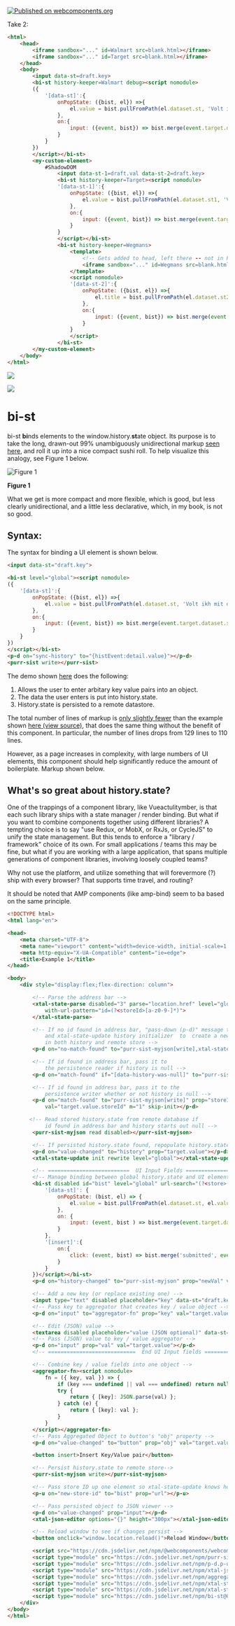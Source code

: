 [![Published on webcomponents.org](https://img.shields.io/badge/webcomponents.org-published-blue.svg)](https://www.webcomponents.org/element/bi-st)


Take 2:

```html
<html>
    <head>
        <iframe sandbox="..." id=Walmart src=blank.html></iframe>
        <iframe sandbox="..." id=Target src=blank.html></iframe>
    </head>
    <body>
        <input data-st=draft.key>
        <bi-st history-keeper=Walmart debug><script nomodule> 
        ({
            '[data-st]':{
                onPopState: ({bist, el}) =>{
                    el.value = bist.pullFromPath(el.dataset.st, 'Volt ikh mit dir gefloygn vu du vilst', ['input']);
                },
                on:{
                    input: ({event, bist}) => bist.merge(event.target.dataset.st, event.target.value, 'push');
                }
            }
        })
        </script></bi-st>
        <my-custom-element>
            #ShadowDOM
                <input data-st-1=draft.val data-st-2=draft.key>
                <bi-st history-keeper=Target><script nomodule>
                '[data-st-1]':{
                    onPopState: ({bist, el}) =>{
                        el.value = bist.pullFromPath(el.dataset.st1, 'Volt ikh mit dir gefloygn vu du vilst', ['input']); //fires event 'input' after populating from history and disabled removed?
                    },
                    on:{
                        input: ({event, bist}) => bist.merge(event.target.dataset.st, event.target.value, 'push');
                    }
                }
                </script></bi-st>
                <bi-st history-keeper=Wegmans>
                    <template>
                        <!-- Gets added to head, left there -- not in RAM so who cares? -->
                        <iframe sandbox="..." id=Wegmans src=blank.html></iframe>
                    </template>
                    <script nomodule>
                    '[data-st-2]':{
                        onPopState: ({bist, el}) =>{
                            el.title = bist.pullFromPath(el.dataset.st2, 'Volt ikh mit dir gefloygn vu du vilst', ['input']); //fires event input after populating from history
                        },
                        on:{
                            input: ({event, bist}) => bist.merge(event.target.dataset.st, event.target.value, 'push');
                        }
                    }
                    </script>
                </bi-st>
        </my-custom-element>
    </body>
</html>
```



<a href="https://nodei.co/npm/bi-st/"><img src="https://nodei.co/npm/bi-st.png"></a>

<img src="https://badgen.net/bundlephobia/minzip/bi-st">

# bi-st

bi-st **bi**nds elements to the window.history.**st**ate object.  Its purpose is to take the long, drawn-out 99% unambiguously unidirectional markup [seen here](https://github.com/bahrus/purr-sist#example-a1----time-travel-support-aka-back-button), and roll it up into a nice compact sushi roll.  To help visualize this analogy, see Figure 1 below.  

![](https://media.giphy.com/media/RO023EYTyk5yg/giphy.gif "Figure 1")


**Figure 1**


What we get is more compact and more flexible, which is good, but less clearly unidirectional, and a little less declarative, which, in my book, is not so good.  

## Syntax:

The syntax for binding a UI element is shown below.

```html
<input data-st="draft.key">

<bi-st level="global"><script nomodule>
({
    '[data-st]':{
        onPopState: ({bist, el}) =>{
            el.value = bist.pullFromPath(el.dataset.st, 'Volt ikh mit dir gefloygn vu du vilst');
        },
        on:{
            input: ({event, bist}) => bist.merge(event.target.dataset.st, event.target.value, 'push');
        }
    }
})
</script></bi-st>
<p-d on="sync-history" to="{histEvent:detail.value}"></p-d>
<purr-sist write></purr-sist>
```

The demo shown [here](https://bahrus.github.io/bi-st-demos/index.html) does the following:

1.  Allows the user to enter arbitary key value pairs into an object.
2.  The data the user enters is put into history.state.
3.  History.state is persisted to a remote datastore.

The total number of lines of markup is [only slightly fewer](https://bahrus.github.io/bi-st-demos/index.htm) than the example shown [here (view source)](https://bahrus.github.io/purr-sist-demos/Example3.html), that does the same thing without the benefit of this component.  In particular, the number of lines drops from 129 lines to 110 lines.  


However, as a page increases in complexity, with large numbers of UI elements, this component should help significantly reduce the amount of boilerplate.  Markup shown below.

##  What's so great about history.state?

One of the trappings of a component library, like Vueactulitymber, is that each such library ships with a state manager / render binding.  But what if you want to combine components together using different libraries?  A tempting choice is to say "use Redux, or MobX, or RxJs, or CycleJS" to unify the state management.  But this tends to enforce a "library / framework" choice of its own.  For small applications / teams this may be fine, but what if you are working with a large application, that spans multiple generations of component libraries, involving loosely coupled teams?

Why not use the platform, and utilize something that will forevermore (?) ship with every browser?  That supports time travel, and routing?

It should be noted that AMP components (like amp-bind) seem to ba based on the same principle.


```html
<!DOCTYPE html>
<html lang="en">

<head>
    <meta charset="UTF-8">
    <meta name="viewport" content="width=device-width, initial-scale=1.0">
    <meta http-equiv="X-UA-Compatible" content="ie=edge">
    <title>Example 1</title>
</head>

<body>
    <div style="display:flex;flex-direction: column">

        <!-- Parse the address bar -->
        <xtal-state-parse disabled="3" parse="location.href" level="global" 
            with-url-pattern="id=(?<storeId>[a-z0-9-]*)">
        </xtal-state-parse>

        <!-- If no id found in address bar, "pass-down (p-d)" message to purr-sist-myjson writer 
            and xtal-state-update history initializer  to  create a new record ("session") 
            in both history and remote store -->
        <p-d on="no-match-found" to="purr-sist-myjson[write],xtal-state-update[init]" prop="new" val="target.noMatch" m="2" skip-init></p-d>

        <!-- If id found in address bar, pass it to 
            the persistence reader if history is null -->
        <p-d on="match-found" if="[data-history-was-null]" to="purr-sist-myjson[read]" prop="storeId" val="target.value.storeId" m="1" skip-init></p-d>

        <!-- If id found in address bar, pass it to the 
            persistence writer whether or not history is null -->
        <p-d on="match-found" to="purr-sist-myjson[write]" prop="storeId" 
            val="target.value.storeId" m="1" skip-init></p-d>

       <!-- Read stored history.state from remote database if 
            id found in address bar and history starts out null -->
        <purr-sist-myjson read disabled></purr-sist-myjson>

        <!-- If persisted history.state found, repopulate history.state-->
        <p-d on="value-changed" to="history" prop="target.value"></p-d>
        <xtal-state-update init rewrite level="global"></xtal-state-update>

        <!-- ==========================  UI Input Fields ===================================-->
        <!-- Manage binding between global history.state and UI elements -->
        <bi-st disabled id="bist" level="global" url-search="(?<store>(.*?))" replace-url-value="?id=$<store>"><script nomodule >({
            '[data-st]': {
                onPopState: (bist, el) => {
                    el.value = bist.pullFromPath(el.dataset.st, el.value);
                },
                on: {
                    input: (event, bist ) => bist.merge(event.target.dataset.st, event.target.value, 'push'),
                }
            },
            '[insert]':{
                on:{
                    click: (event, bist) => bist.merge('submitted', event.target.obj, 'push'),
                }
            }
        })</script></bi-st>
        <p-d on="history-changed" to="purr-sist-myjson" prop="newVal" val="target.value" m="1"></p-d>

        <!-- Add a new key (or replace existing one) -->
        <input type="text" disabled placeholder="key" data-st="draft.key">
        <!-- Pass key to aggregator that creates key / value object -->
        <p-d on="input" to="aggregator-fn" prop="key" val="target.value" m="1"></p-d>

        <!-- Edit (JSON) value -->
        <textarea disabled placeholder="value (JSON optional)" data-st="draft.value"></textarea>
        <!-- Pass (JSON) value to key / value aggregator -->
        <p-d on="input" prop="val" val="target.value"></p-d>
        <!-- ============================  End UI Input fields =============================== -->

        <!-- Combine key / value fields into one object -->
        <aggregator-fn><script nomodule>
            fn = ({ key, val }) => {
                if (key === undefined || val === undefined) return null;
                try {
                    return { [key]: JSON.parse(val) };
                } catch (e) {
                    return { [key]: val };
                }
            }
        </script></aggregator-fn>
        <!-- Pass Aggregated Object to button's "obj" property -->
        <p-d on="value-changed" to="button" prop="obj" val="target.value" m="1"></p-d>

        <button insert>Insert Key/Value pair</button>        

        <!-- Persist history.state to remote store-->
        <purr-sist-myjson write></purr-sist-myjson>

        <!-- Pass store ID up one element so xtal-state-update knows how to update the address bar -->
        <p-u on="new-store-id" to="bist" prop="url"></p-u>

        <!-- Pass persisted object to JSON viewer -->
        <p-d on="value-changed" prop="input"></p-d>
        <xtal-json-editor options="{}" height="300px"></xtal-json-editor>

        <!-- Reload window to see if changes persist -->
        <button onclick="window.location.reload()">Reload Window</button>

        <script src="https://cdn.jsdelivr.net/npm/@webcomponents/webcomponentsjs/webcomponents-loader.js"></script>
        <script type="module" src="https://cdn.jsdelivr.net/npm/purr-sist@0.0.36/dist/purr-sist-myjson.iife.js"></script>
        <script type="module" src="https://cdn.jsdelivr.net/npm/p-d.p-u@0.0.100/dist/p-all.iife.js"></script>
        <script type="module" src="https://cdn.jsdelivr.net/npm/xtal-json-editor@0.0.29/xtal-json-editor.js"></script>
        <script type="module" src="https://cdn.jsdelivr.net/npm/aggregator-fn@0.0.15/dist/aggregator-fn.iife.js"></script>
        <script type="module" src="https://cdn.jsdelivr.net/npm/xtal-state@0.0.67/dist/xtal-state-update.iife.js"></script>
        <script type="module" src="https://cdn.jsdelivr.net/npm/xtal-state@0.0.67/dist/xtal-state-parse.iife.js"></script>
        <script type="module" src="https://cdn.jsdelivr.net/npm/bi-st@0.0.2/dist/bi-st.iife.js"></script>
    </div>
</body>
</html>
```